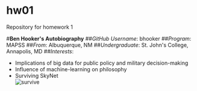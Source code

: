 # hw01
Repository for homework 1

#**Ben Hooker's Autobiography**
##*GitHub Username*: bhooker
##*Program*: MAPSS
##*From*: Albuquerque, NM
##*Undergraduate*: St. John's College, Annapolis, MD
##*Interests*:
  * Implications of big data for public policy and military decision-making
  * Influence of machine-learning on philosophy
  * Surviving SkyNet      
![survive](/Users/benjaminhooker/Desktop/Survive.png)
